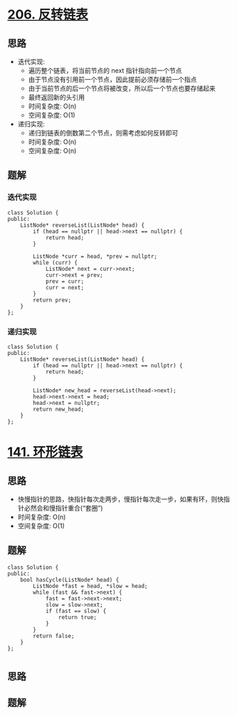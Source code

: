 # [206. 反转链表](https://leetcode.cn/problems/reverse-linked-list/description/)

## 思路
- 迭代实现:
    - 遍历整个链表，将当前节点的 next 指针指向前一个节点
    - 由于节点没有引用前一个节点，因此提前必须存储前一个指点
    - 由于当前节点的后一个节点将被改变，所以后一个节点也要存储起来
    - 最终返回新的头引用
    - 时间复杂度: O(n)
    - 空间复杂度: O(1)
- 递归实现:
    - 递归到链表的倒数第二个节点，则需考虑如何反转即可
    - 时间复杂度: O(n)
    - 空间复杂度: O(n)


## 题解

### 迭代实现
```
class Solution {
public:
    ListNode* reverseList(ListNode* head) {
        if (head == nullptr || head->next == nullptr) {
            return head;
        }

        ListNode *curr = head, *prev = nullptr;
        while (curr) {
            ListNode* next = curr->next;
            curr->next = prev;
            prev = curr;
            curr = next;
        }
        return prev;
    }
};
```

### 递归实现
```
class Solution {
public:
    ListNode* reverseList(ListNode* head) {
        if (head == nullptr || head->next == nullptr) {
            return head;
        }

        ListNode* new_head = reverseList(head->next);
        head->next->next = head;
        head->next = nullptr;
        return new_head;
    }
};
```


# [141. 环形链表](https://leetcode.cn/problems/linked-list-cycle/description/)
## 思路
- 快慢指针的思路，快指针每次走两步，慢指针每次走一步，如果有环，则快指针必然会和慢指针重合(“套圈”)
- 时间复杂度: O(n)
- 空间复杂度: O(1)

## 题解
```
class Solution {
public:
    bool hasCycle(ListNode* head) {
        ListNode *fast = head, *slow = head;
        while (fast && fast->next) {
            fast = fast->next->next;
            slow = slow->next;
            if (fast == slow) {
                return true;
            }
        }
        return false;
    }
};
```


# 
## 思路

## 题解